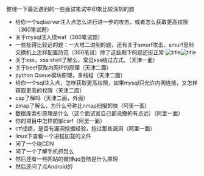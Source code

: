 整理一下最近遇到的一些面试笔试中印象比较深刻的题
- 给你一个sqlserver注入点怎么进行进一步的攻击，或者怎么获取更高权限（360笔试题）
- 关于mysql注入绕waf（360笔试题）
- 一些扯得比较远的题：一大堆二进制的题，还有关于smurf攻击，smurf思科交换机上怎样配置防范（360笔试）除了这些剩下的题还挺正常
	![title](https://i.loli.net/2019/04/29/5cc6aa44c9b6a.png)![title](https://i.loli.net/2019/04/29/5cc6aa45d75b7.png)
- 关于xss，xss shell了解么，常见xss绕过方式。（天津一面）
- 关于beef获取内网IP的原理（天津二面）
- python Queue模块原理，多线程（天津二面）
- 给你一个sql注入点，怎样获取更高权限，如果mysql只允许内网连接，又怎样获取更高的权限（天津二面）
- csp了解吗（天津二面，外面）
- zmap了解么，为什么号称比nmap扫描的快（阿里一面）
- 数据库索引原理是什么（这个面试官自己都说撤的有点远）（阿里一面）
- 你的项目中怎样防御csrf（阿里一面）
- ctf成绩，是否有漏洞挖掘经验，挖过那些漏洞（阿里一面）
- linux下查看一个进程加载的文件
- 问了一个绕CDN
- 问了一个了解手机抓包么
- 然后还有一些网站的微博qq登陆是什么原理
- 然后还问了点Android的